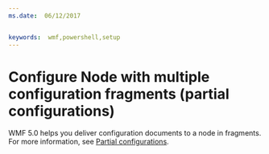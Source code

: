 ```yaml
---
ms.date:  06/12/2017


keywords:  wmf,powershell,setup
---
```


# Configure Node with multiple configuration fragments (partial configurations)

WMF 5.0 helps you deliver configuration documents to a node in fragments. For more information, see [Partial configurations](https://msdn.microsoft.com/powershell/dsc/partialconfigs).
